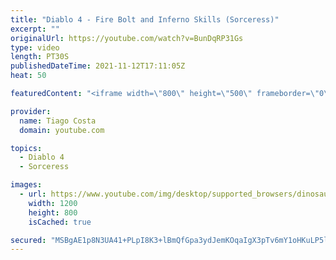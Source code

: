 ```yaml
---
title: "Diablo 4 - Fire Bolt and Inferno Skills (Sorceress)"
excerpt: ""
originalUrl: https://youtube.com/watch?v=BunDqRP31Gs
type: video
length: PT30S
publishedDateTime: 2021-11-12T17:11:05Z
heat: 50

featuredContent: "<iframe width=\"800\" height=\"500\" frameborder=\"0\" src=\"https://www.youtube.com/embed/BunDqRP31Gs\" allow=\"accelerometer; autoplay; encrypted-media; gyroscope; picture-in-picture\" allowfullscreen></iframe>"

provider:
  name: Tiago Costa
  domain: youtube.com

topics:
  - Diablo 4
  - Sorceress

images:
  - url: https://www.youtube.com/img/desktop/supported_browsers/dinosaur.png
    width: 1200
    height: 800
    isCached: true

secured: "MSBgAE1p8N3UA41+PLpI8K3+lBmQfGpa3ydJemKOqaIgX3pTv6mY1oHKuLP5l5P7mJVWX+POD1KmE/sIAY9ppuSOPmS1Rwz4ybPo0KSOjwxG0D/YVwRJ9j1/2LaBOYVREfBOh6/s/h38NmWD6VLzlmw0R5+YKUJauTF4WgmpUVlw57hj3ynr7Mdx7MATVyRspvimkheK979T2loExAQr2Ws8/qZTm5n/xxW3a7lu8P+1YEd0UEaRzSaWZHpiIrnqz9rv53dO9ZF6vwwByhl0ODfwrt+3z9cPv9Kgkh8j4SsqkzA7CJ/5zA7NxIueWJD/v2mOvT9WHfNbAKJhamXyslAi+eH9/EyKMWaAqWpkQsWb4s5ORE+moXUe+2wcI0EpBe5cYuvtuh682eWqSU/TfeWxoCj/OnGh5rhTlUCm/1c=;cBHK9l1PwS0L7RBNNoZ44g=="
---
```


